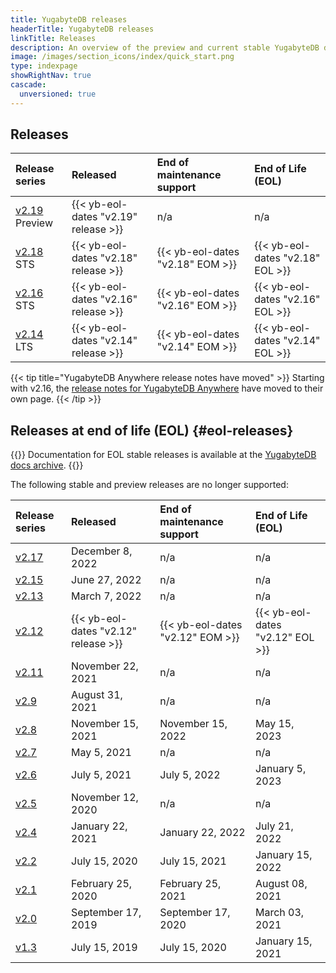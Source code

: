 ```yaml
---
title: YugabyteDB releases
headerTitle: YugabyteDB releases
linkTitle: Releases
description: An overview of the preview and current stable YugabyteDB database releases, and upcoming releases.
image: /images/section_icons/index/quick_start.png
type: indexpage
showRightNav: true
cascade:
  unversioned: true
---
```


## Releases

| Release series | Released | End of maintenance support | End of Life (EOL) |
| :------------- | :------- | :------------------------- | :---------------- |
| [v2.19](v2.19/) <span class='metadata-tag-gray'>Preview</span> | {{< yb-eol-dates "v2.19" release >}} | n/a | n/a |
| [v2.18](v2.18/) <span class='metadata-tag-green'>STS</span> | {{< yb-eol-dates "v2.18" release >}} | {{< yb-eol-dates "v2.18" EOM >}} | {{< yb-eol-dates "v2.18" EOL >}} |
| [v2.16](v2.16/) <span class='metadata-tag-green'>STS</span> | {{< yb-eol-dates "v2.16" release >}} | {{< yb-eol-dates "v2.16" EOM >}} | {{< yb-eol-dates "v2.16" EOL >}} |
| [v2.14](v2.14/) <span class='metadata-tag-green'>LTS</span> | {{< yb-eol-dates "v2.14" release >}} | {{< yb-eol-dates "v2.14" EOM >}} | {{< yb-eol-dates "v2.14" EOL >}} |

{{< tip title="YugabyteDB Anywhere release notes have moved" >}}
Starting with v2.16, the [release notes for YugabyteDB Anywhere](../yba-releases/) have moved to their own page.
{{< /tip >}}

## Releases at end of life (EOL) {#eol-releases}

{{<note title="Archived docs available">}}
Documentation for EOL stable releases is available at the [YugabyteDB docs archive](https://docs-archive.yugabyte.com/).
{{</note>}}

The following stable and preview releases are no longer supported:

| Release series | Released | End of maintenance support | End of Life (EOL) |
| :------------- | :------- | :------------------------- | :---------------- |
| [v2.17](v2.17/) | December 8, 2022 | n/a | n/a |
| [v2.15](v2.15/) | June 27, 2022 | n/a | n/a |
| [v2.13](end-of-life/v2.13/) | March 7, 2022 | n/a | n/a |
| [v2.12](end-of-life/v2.12/) | {{< yb-eol-dates "v2.12" release >}} | {{< yb-eol-dates "v2.12" EOM >}} | {{< yb-eol-dates "v2.12" EOL >}} |
| [v2.11](end-of-life/v2.11/) | November 22, 2021 | n/a | n/a |
| [v2.9](end-of-life/v2.9/) | August 31, 2021 | n/a | n/a |
| [v2.8](end-of-life/v2.8/) | November 15, 2021 | November 15, 2022 | May 15, 2023 |
| [v2.7](end-of-life/v2.7/) | May 5, 2021 | n/a | n/a |
| [v2.6](end-of-life/v2.6/) | July 5, 2021 | July 5, 2022 | January 5, 2023 |
| [v2.5](end-of-life/v2.5/) | November 12, 2020 | n/a | n/a |
| [v2.4](end-of-life/v2.4/) | January 22, 2021 | January 22, 2022 | July 21, 2022 |
| [v2.2](end-of-life/v2.2/) | July 15, 2020 | July 15, 2021 | January 15, 2022 |
| [v2.1](end-of-life/v2.1/) | February 25, 2020 | February 25, 2021 | August 08, 2021 |
| [v2.0](end-of-life/v2.0/) | September 17, 2019 | September 17, 2020 | March 03, 2021 |
| [v1.3](end-of-life/v1.3/) | July 15, 2019 | July 15, 2020 | January 15, 2021 |

